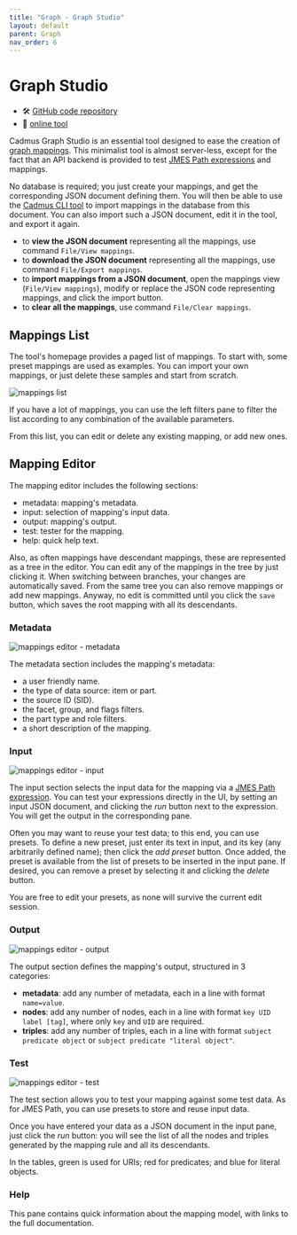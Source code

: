 ```yaml
---
title: "Graph - Graph Studio"
layout: default
parent: Graph
nav_order: 6
---
```


# Graph Studio

- 🛠️ [GitHub code repository](https://github.com/vedph/cadmus-graph-studio-app)
- 💼 [online tool](https://cadmus-graph-studio.fusi-soft.com/)

Cadmus Graph Studio is an essential tool designed to ease the creation of [graph mappings](mappings). This minimalist tool is almost server-less, except for the fact that an API backend is provided to test [JMES Path expressions](https://jmespath.org) and mappings.

No database is required; you just create your mappings, and get the corresponding JSON document defining them. You will then be able to use the [Cadmus CLI tool](https://github.com/vedph/cadmus_tool) to import mappings in the database from this document. You can also import such a JSON document, edit it in the tool, and export it again.

- to **view the JSON document** representing all the mappings, use command `File/View mappings`.
- to **download the JSON document** representing all the mappings, use command `File/Export mappings`.
- to **import mappings from a JSON document**, open the mappings view (`File/View mappings`), modify or replace the JSON code representing mappings, and click the import button.
- to **clear all the mappings**, use command `File/Clear mappings`.

## Mappings List

The tool's homepage provides a paged list of mappings. To start with, some preset mappings are used as examples. You can import your own mappings, or just delete these samples and start from scratch.

![mappings list](img/gs-mapping-list.png)

If you have a lot of mappings, you can use the left filters pane to filter the list according to any combination of the available parameters.

From this list, you can edit or delete any existing mapping, or add new ones.

## Mapping Editor

The mapping editor includes the following sections:

- metadata: mapping's metadata.
- input: selection of mapping's input data.
- output: mapping's output.
- test: tester for the mapping.
- help: quick help text.

Also, as often mappings have descendant mappings, these are represented as a tree in the editor. You can edit any of the mappings in the tree by just clicking it. When switching between branches, your changes are automatically saved. From the same tree you can also remove mappings or add new mappings. Anyway, no edit is committed until you click the `save` button, which saves the root mapping with all its descendants.

### Metadata

![mappings editor - metadata](img/gs-editor-metadata.png)

The metadata section includes the mapping's metadata:

- a user friendly name.
- the type of data source: item or part.
- the source ID (SID).
- the facet, group, and flags filters.
- the part type and role filters.
- a short description of the mapping.

### Input

![mappings editor - input](img/gs-editor-input.png)

The input section selects the input data for the mapping via a [JMES Path expression](https://jmespath.org). You can test your expressions directly in the UI, by setting an input JSON document, and clicking the _run_ button next to the expression. You will get the output in the corresponding pane.

Often you may want to reuse your test data; to this end, you can use presets. To define a new preset, just enter its text in input, and its key (any arbitrarily defined name); then click the _add preset_ button. Once added, the preset is available from the list of presets to be inserted in the input pane. If desired, you can remove a preset by selecting it and clicking the _delete_ button.

You are free to edit your presets, as none will survive the current edit session.

### Output

![mappings editor - output](img/gs-editor-output.png)

The output section defines the mapping's output, structured in 3 categories:

- **metadata**: add any number of metadata, each in a line with format `name=value`.
- **nodes**: add any number of nodes, each in a line with format `key UID label [tag]`, where only `key` and `UID` are required.
- **triples**: add any number of triples, each in a line with format `subject predicate object` or `subject predicate "literal object"`.

### Test

![mappings editor - test](img/gs-editor-test.png)

The test section allows you to test your mapping against some test data. As for JMES Path, you can use presets to store and reuse input data.

Once you have entered your data as a JSON document in the input pane, just click the _run_ button: you will see the list of all the nodes and triples generated by the mapping rule and all its descendants.

In the tables, green is used for URIs; red for predicates; and blue for literal objects.

### Help

This pane contains quick information about the mapping model, with links to the full documentation.
